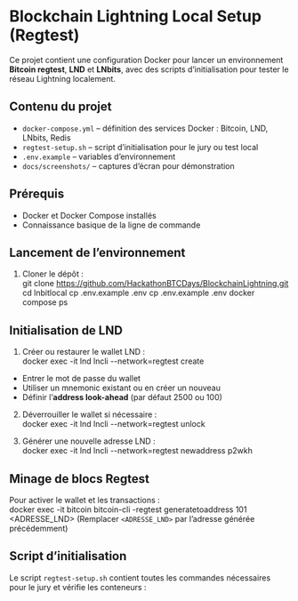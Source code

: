 # Blockchain Lightning Local Setup (Regtest)

Ce projet contient une configuration Docker pour lancer un environnement **Bitcoin regtest**, **LND** et **LNbits**, avec des scripts d’initialisation pour tester le réseau Lightning localement.

## Contenu du projet

- `docker-compose.yml` – définition des services Docker : Bitcoin, LND, LNbits, Redis  
- `regtest-setup.sh` – script d’initialisation pour le jury ou test local  
- `.env.example` – variables d’environnement  
- `docs/screenshots/` – captures d’écran pour démonstration  

## Prérequis

- Docker et Docker Compose installés  
- Connaissance basique de la ligne de commande  

## Lancement de l’environnement

1. Cloner le dépôt :  
git clone https://github.com/HackathonBTCDays/BlockchainLightning.git
cd lnbitlocal
cp .env.example .env
cp .env.example .env
docker compose ps

## Initialisation de LND

1. Créer ou restaurer le wallet LND :  
docker exec -it lnd lncli --network=regtest create
- Entrer le mot de passe du wallet  
- Utiliser un mnemonic existant ou en créer un nouveau  
- Définir l’**address look-ahead** (par défaut 2500 ou 100)  

2. Déverrouiller le wallet si nécessaire :  
docker exec -it lnd lncli --network=regtest unlock

3. Générer une nouvelle adresse LND :  
docker exec -it lnd lncli --network=regtest newaddress p2wkh

## Minage de blocs Regtest

Pour activer le wallet et les transactions :  
docker exec -it bitcoin bitcoin-cli -regtest generatetoaddress 101 <ADRESSE_LND>
(Remplacer `<ADRESSE_LND>` par l’adresse générée précédemment)  

## Script d’initialisation

Le script `regtest-setup.sh` contient toutes les commandes nécessaires pour le jury et vérifie les conteneurs :  

